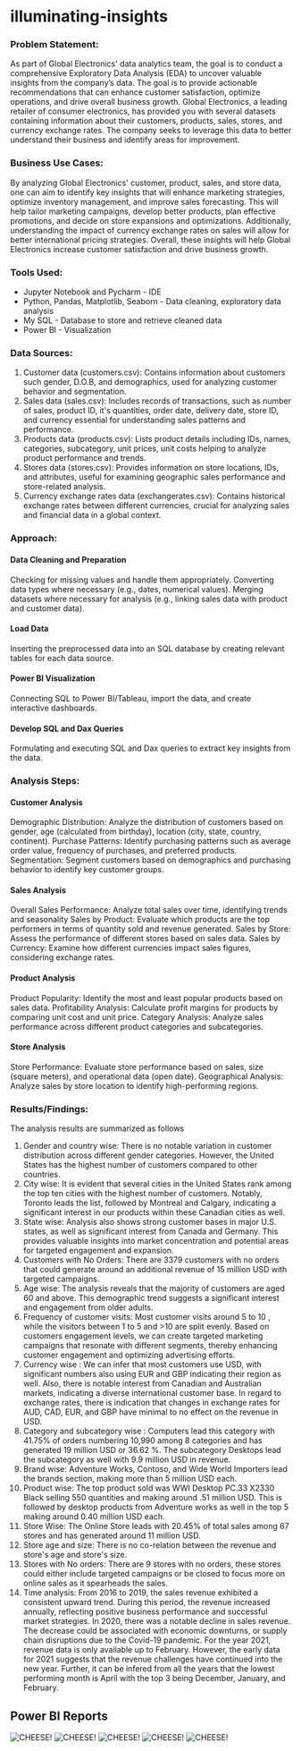 # illuminating-insights

### Problem Statement:

As part of Global Electronics' data analytics team, the goal is to conduct a comprehensive Exploratory Data Analysis (EDA) to uncover valuable insights from the company’s data. The goal is to provide actionable recommendations that can enhance customer satisfaction, optimize operations, and drive overall business growth.
Global Electronics, a leading retailer of consumer electronics, has provided you with several datasets containing information about their customers, products, sales, stores, and currency exchange rates. The company seeks to leverage this data to better understand their business and identify areas for improvement.

### Business Use Cases:

By analyzing Global Electronics' customer, product, sales, and store data, one can aim to identify key insights that will enhance marketing strategies, optimize inventory management, and improve sales forecasting. This will help tailor marketing campaigns, develop better products, plan effective promotions, and decide on store expansions and optimizations. Additionally, understanding the impact of currency exchange rates on sales will allow for better international pricing strategies. Overall, these insights will help Global Electronics increase customer satisfaction and drive business growth.

### Tools Used:

- Jupyter Notebook and Pycharm - IDE
- Python, Pandas, Matplotlib, Seaborn - Data cleaning, exploratory data analysis
- My SQL - Database to store and retrieve cleaned data 
- Power BI - Visualization 

### Data Sources:

1. Customer data (customers.csv): Contains information about customers such gender, D.O.B, and demographics, used for analyzing customer behavior and segmentation.
2. Sales data (sales.csv): Includes records of transactions, such as number of sales, product ID, it's quantities, order date, delivery date, store ID, and currency essential for understanding sales patterns and performance.
3. Products data (products.csv): Lists product details including IDs, names, categories, subcategory, unit prices, unit costs helping to analyze product performance and trends.
4. Stores data (stores.csv): Provides information on store locations, IDs, and attributes, useful for examining geographic sales performance and store-related analysis.
5. Currency exchange rates data (exchangerates.csv): Contains historical exchange rates between different currencies, crucial for analyzing sales and financial data in a global context.


### Approach:

#### Data Cleaning and Preparation

Checking for missing values and handle them appropriately.
Converting data types where necessary (e.g., dates, numerical values).
Merging datasets where necessary for analysis (e.g., linking sales data with product and customer data).

#### Load Data

Inserting the preprocessed data into an SQL database by creating relevant tables for each data source.

#### Power BI Visualization

 Connecting SQL to Power BI/Tableau, import the data, and create interactive dashboards.
 
#### Develop SQL and Dax Queries

Formulating and executing SQL and Dax queries to extract key insights from the data.

### Analysis Steps:

#### Customer Analysis

Demographic Distribution: Analyze the distribution of customers based on gender, age (calculated from birthday), location (city, state, country, continent).
Purchase Patterns: Identify purchasing patterns such as average order value, frequency of purchases, and preferred products.
Segmentation: Segment customers based on demographics and purchasing behavior to identify key customer groups.

#### Sales Analysis

Overall Sales Performance: Analyze total sales over time, identifying trends and seasonality
Sales by Product: Evaluate which products are the top performers in terms of quantity sold and revenue generated.
Sales by Store: Assess the performance of different stores based on sales data.
Sales by Currency: Examine how different currencies impact sales figures, considering exchange rates.

#### Product Analysis
Product Popularity: Identify the most and least popular products based on sales data.
Profitability Analysis: Calculate profit margins for products by comparing unit cost and unit price.
Category Analysis: Analyze sales performance across different product categories and subcategories.

#### Store Analysis
Store Performance: Evaluate store performance based on sales, size (square meters), and operational data (open date).
Geographical Analysis: Analyze sales by store location to identify high-performing regions.

### Results/Findings:

The analysis results are summarized as follows

1. Gender and country wise: There is no notable variation in customer distribution across different gender categories. However, the United States has the highest number of customers compared to other countries.
2. City wise: It is evident that several cities in the United States rank among the top ten cities with the highest number of customers. Notably, Toronto leads the list, followed by Montreal and Calgary, indicating a significant interest in our products within these Canadian cities as well.
3. State wise: Analysis also shows strong customer bases in major U.S. states, as well as significant interest from Canada and Germany. This provides valuable insights into market concentration and potential areas for targeted engagement and expansion.
4. Customers with No Orders: There are 3379 customers with no orders that could generate around an additional revenue of 15 million USD with targeted campaigns.
5. Age wise: The analysis reveals that the majority of customers are aged 60 and above. This demographic trend suggests a significant interest and engagement from older adults.
6. Frequency of customer visits: Most customer visits around 5 to 10 , while the visitors between 1 to 5 and >10 are split evenly. Based on customers engagement levels, we can create targeted marketing campaigns that resonate with different segments, thereby enhancing customer engagement and optimizing advertising efforts.
7. Currency wise : We can infer that most customers use USD, with significant numbers also using EUR and GBP indicating their region as well. Also, there is notable interest from Canadian and Australian markets, indicating a diverse international customer base. In regard to exchange rates, there is indication that changes in exchange rates for AUD, CAD, EUR, and GBP have minimal to no effect on the revenue in USD.
8. Category and subcategory wise : Computers lead this category with 41.75% of orders numbering 10,990 among 8 categories and has generated 19 million USD or 36.62 %. The subcategory Desktops lead the subcategory as well with 9.9 million USD in revenue.
9. Brand wise: Adventure Works, Contoso, and Wide World Importers lead the brands section, making more than 5 million USD each.
10. Product wise: The top product sold was WWI Desktop PC.33 X2330 Black selling 550 quantities and making around .51 million USD. This is followed by desktop products from Adventure works as well in the top 5 making around 0.40 million USD each.
11. Store Wise: The Online Store leads with 20.45% of total sales among 67 stores and has generated around 11 million USD.
12. Store age and size: There is no co-relation between the revenue and store's age and store's size.
13. Stores with No orders: There are 9 stores with no orders, these stores could either include targeted campaigns or be closed to focus more on online sales as it spearheads the sales.
14. Time analysis:  From 2016 to 2019, the sales revenue exhibited a consistent upward trend. During this period, the revenue increased annually, reflecting positive business performance and successful market strategies. In 2020, there was a notable decline in sales revenue. The decrease could be associated with  economic downturns, or supply chain disruptions due to the Covid-19 pandemic. For the year 2021, revenue data is only available up to February. However, the early data for 2021 suggests that the revenue challenges have continued into the new year. Further, it can be infered from all the years that the lowest performing month is April with the top 3 being December, January, and February.

## Power BI Reports

![CHEESE!](DataSparkHP.png)
![CHEESE!](Yearly.png)
![CHEESE!](Customers.png)
![CHEESE!](Stores.png)
![CHEESE!](Product.png)
